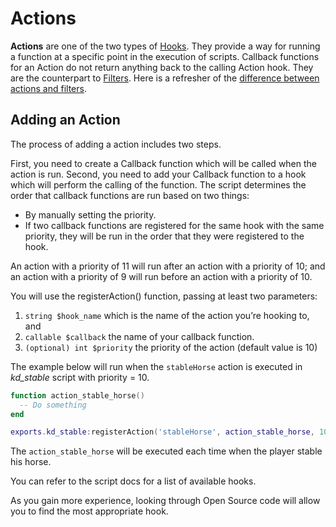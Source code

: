 # Actions

**Actions** are one of the two types of [Hooks](hooks). They provide a way for running a function at a specific point in the execution of scripts. Callback functions for an Action do not return anything back to the calling Action hook. They are the counterpart to [Filters](filters). Here is a refresher of the [difference between actions and filters](hooks#actions-vs-filters).

## Adding an Action
The process of adding a action includes two steps.

First, you need to create a Callback function which will be called when the action is run. Second, you need to add your Callback function to a hook which will perform the calling of the function.
The script determines the order that callback functions are run based on two things:
* By manually setting the priority.
* If two callback functions are registered for the same hook with the same priority, they will be run in the order that they were registered to the hook.

An action with a priority of 11 will run after an action with a priority of 10; and an action with a priority of 9 will run before an action with a priority of 10.

You will use the registerAction() function, passing at least two parameters:

1. `string $hook_name` which is the name of the action you’re hooking to, and
2. `callable $callback` the name of your callback function.
3. `(optional) int $priority` the priority of the action  (default value is 10)

The example below will run when the `stableHorse` action is executed in *kd_stable* script with priority = 10.

```lua
function action_stable_horse()
  -- Do something
end

exports.kd_stable:registerAction('stableHorse', action_stable_horse, 10)

```
The `action_stable_horse` will be executed each time when the player stable his horse.

You can refer to the script docs for a list of available hooks.

As you gain more experience, looking through Open Source code will allow you to find the most appropriate hook.

